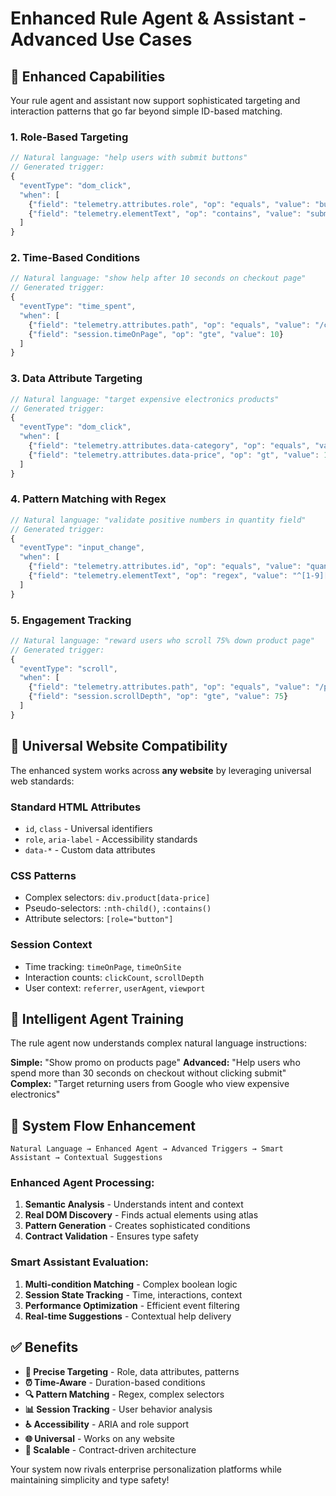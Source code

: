 # Enhanced Rule Agent & Assistant - Advanced Use Cases

## 🚀 **Enhanced Capabilities**

Your rule agent and assistant now support sophisticated targeting and interaction patterns that go far beyond simple ID-based matching.

### **1. Role-Based Targeting**

```javascript
// Natural language: "help users with submit buttons"
// Generated trigger:
{
  "eventType": "dom_click",
  "when": [
    {"field": "telemetry.attributes.role", "op": "equals", "value": "button"},
    {"field": "telemetry.elementText", "op": "contains", "value": "submit"}
  ]
}
```

### **2. Time-Based Conditions**

```javascript
// Natural language: "show help after 10 seconds on checkout page"
// Generated trigger:
{
  "eventType": "time_spent",
  "when": [
    {"field": "telemetry.attributes.path", "op": "equals", "value": "/checkout"},
    {"field": "session.timeOnPage", "op": "gte", "value": 10}
  ]
}
```

### **3. Data Attribute Targeting**

```javascript
// Natural language: "target expensive electronics products"
// Generated trigger:
{
  "eventType": "dom_click",
  "when": [
    {"field": "telemetry.attributes.data-category", "op": "equals", "value": "electronics"},
    {"field": "telemetry.attributes.data-price", "op": "gt", "value": 100}
  ]
}
```

### **4. Pattern Matching with Regex**

```javascript
// Natural language: "validate positive numbers in quantity field"
// Generated trigger:
{
  "eventType": "input_change",
  "when": [
    {"field": "telemetry.attributes.id", "op": "equals", "value": "quantity"},
    {"field": "telemetry.elementText", "op": "regex", "value": "^[1-9][0-9]*$"}
  ]
}
```

### **5. Engagement Tracking**

```javascript
// Natural language: "reward users who scroll 75% down product page"
// Generated trigger:
{
  "eventType": "scroll",
  "when": [
    {"field": "telemetry.attributes.path", "op": "equals", "value": "/products"},
    {"field": "session.scrollDepth", "op": "gte", "value": 75}
  ]
}
```

## 🎯 **Universal Website Compatibility**

The enhanced system works across **any website** by leveraging universal web standards:

### **Standard HTML Attributes**

- `id`, `class` - Universal identifiers
- `role`, `aria-label` - Accessibility standards
- `data-*` - Custom data attributes

### **CSS Patterns**

- Complex selectors: `div.product[data-price]`
- Pseudo-selectors: `:nth-child()`, `:contains()`
- Attribute selectors: `[role="button"]`

### **Session Context**

- Time tracking: `timeOnPage`, `timeOnSite`
- Interaction counts: `clickCount`, `scrollDepth`
- User context: `referrer`, `userAgent`, `viewport`

## 🧠 **Intelligent Agent Training**

The rule agent now understands complex natural language instructions:

**Simple:** "Show promo on products page"
**Advanced:** "Help users who spend more than 30 seconds on checkout without clicking submit"
**Complex:** "Target returning users from Google who view expensive electronics"

## 🔄 **System Flow Enhancement**

```
Natural Language → Enhanced Agent → Advanced Triggers → Smart Assistant → Contextual Suggestions
```

### **Enhanced Agent Processing:**

1. **Semantic Analysis** - Understands intent and context
2. **Real DOM Discovery** - Finds actual elements using atlas
3. **Pattern Generation** - Creates sophisticated conditions
4. **Contract Validation** - Ensures type safety

### **Smart Assistant Evaluation:**

1. **Multi-condition Matching** - Complex boolean logic
2. **Session State Tracking** - Time, interactions, context
3. **Performance Optimization** - Efficient event filtering
4. **Real-time Suggestions** - Contextual help delivery

## ✅ **Benefits**

- **🎯 Precise Targeting** - Role, data attributes, patterns
- **⏰ Time-Aware** - Duration-based conditions
- **🔍 Pattern Matching** - Regex, complex selectors
- **📊 Session Tracking** - User behavior analysis
- **♿ Accessibility** - ARIA and role support
- **🌐 Universal** - Works on any website
- **🚀 Scalable** - Contract-driven architecture

Your system now rivals enterprise personalization platforms while maintaining simplicity and type safety!
